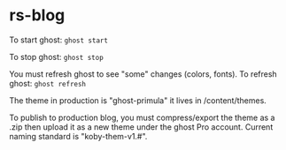 # rs-blog
To start ghost:
```ghost start```

To stop ghost:
```ghost stop```

You must refresh ghost to see "some" changes (colors, fonts). To refresh ghost:
```ghost refresh```

The theme in production is "ghost-primula" it lives in /content/themes.

To publish to production blog, you must compress/export the theme as a .zip then upload it as a new theme under the ghost Pro account. Current naming standard is "koby-them-v1.#".
